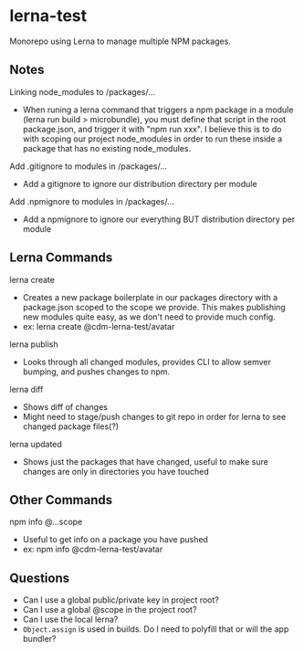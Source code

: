 # lerna-test

Monorepo using Lerna to manage multiple NPM packages.

## Notes

Linking node_modules to /packages/...

- When runing a lerna command that triggers a npm package in a module (lerna run build > microbundle), you must define that script in the root package.json, and trigger it with "npm run xxx". I believe this is to do with scoping our project node_modules in order to run these inside a package that has no existing node_modules.

Add .gitignore to modules in /packages/...

- Add a gitignore to ignore our distribution directory per module

Add .npmignore to modules in /packages/...

- Add a npmignore to ignore our everything BUT distribution directory per module

## Lerna Commands

lerna create <scope>

- Creates a new package boilerplate in our packages directory with a package.json scoped to the scope we provide. This makes publishing new modules quite easy, as we don't need to provide much config.
- ex: lerna create @cdm-lerna-test/avatar

lerna publish

- Looks through all changed modules, provides CLI to allow semver bumping, and pushes changes to npm.

lerna diff

- Shows diff of changes
- Might need to stage/push changes to git repo in order for lerna to see changed package files(?)

lerna updated

- Shows just the packages that have changed, useful to make sure changes are only in directories you have touched

## Other Commands

npm info @...scope

- Useful to get info on a package you have pushed
- ex: npm info @cdm-lerna-test/avatar

## Questions

- Can I use a global public/private key in project root?
- Can I use a global @scope in the project root?
- Can I use the local lerna?
- `Object.assign` is used in builds. Do I need to polyfill that or will the app bundler?
